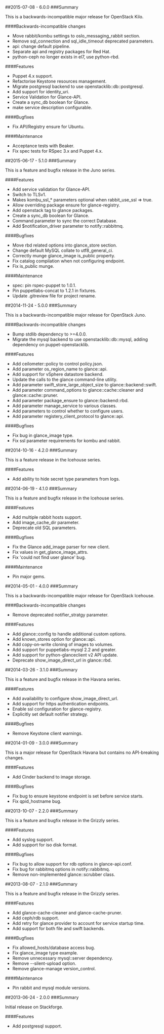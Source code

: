 ##2015-07-08 - 6.0.0
###Summary

This is a backwards-incompatible major release for OpenStack Kilo.

####Backwards-incompatible changes
- Move rabbit/kombu settings to oslo_messaging_rabbit section.
- Remove sql_connection and sql_idle_timeout deprecated parameters.
- api: change default pipeline.
- Separate api and registry packages for Red Hat.
- python-ceph no longer exists in el7, use python-rbd.

####Features
- Puppet 4.x support.
- Refactorise Keystone resources management.
- Migrate postgresql backend to use openstacklib::db::postgresql.
- Add support for identity_uri.
- Service Validation for Glance-API.
- Create a sync_db boolean for Glance.
- make service description configurable.

####Bugfixes
- Fix API/Registry ensure for Ubuntu.

####Maintenance
- Acceptance tests with Beaker.
- Fix spec tests for RSpec 3.x and Puppet 4.x.

##2015-06-17 - 5.1.0
###Summary

This is a feature and bugfix release in the Juno series.

####Features
- Add service validation for Glance-API.
- Switch to TLSv1.
- Makes kombu_ssl_* parameters optional when rabbit_use_ssl => true.
- Allow overriding package ensure for glance-registry.
- Add openstack tag to glance packages.
- Create a sync_db boolean for Glance.
- Command parameter to sync the correct Database.
- Add $notification_driver parameter to notify::rabbitmq.

####Bugfixes
- Move rbd related options into glance_store section.
- Change default MySQL collate to utf8_general_ci.
- Correctly munge glance_image is_public property.
- Fix catalog compilation when not configuring endpoint.
- Fix is_public munge.

####Maintenance
- spec: pin rspec-puppet to 1.0.1.
- Pin puppetlabs-concat to 1.2.1 in fixtures.
- Update .gitreview file for project rename.

##2014-11-24 - 5.0.0
###Summary

This is a backwards-incompatible major release for OpenStack Juno.

####Backwards-incompatible changes
- Bump stdlib dependency to >=4.0.0.
- Migrate the mysql backend to use openstacklib::db::mysql, adding dependency
  on puppet-openstacklib.

####Features
- Add ceilometer::policy to control policy.json.
- Add parameter os_region_name to glance::api.
- Add support for vSphere datastore backend.
- Update the calls to the glance command-line utility.
- Add parameter swift_store_large_object_size to glance::backend::swift.
- Add parameter command_options to glance::cache::cleaner and glance::cache::pruner.
- Add parameter package_ensure to glance::backend::rbd.
- Add parameter manage_service to various classes.
- Add parameters to control whether to configure users.
- Add parameter registery_client_protocol to glance::api.

####Bugfixes
- Fix bug in glance_image type.
- Fix ssl parameter requirements for kombu and rabbit.

##2014-10-16 - 4.2.0
###Summary

This is a feature release in the Icehouse series.

####Features

- Add ability to hide secret type parameters from logs.

##2014-06-19 - 4.1.0
###Summary

This is a feature and bugfix release in the Icehouse series.

####Features
- Add multiple rabbit hosts support.
- Add image_cache_dir parameter.
- Deprecate old SQL parameters.

####Bugfixes
- Fix the Glance add_image parser for new client.
- Fix values in get_glance_image_attrs.
- Fix 'could not find user glance' bug.

####Maintenance
- Pin major gems.

##2014-05-01 - 4.0.0
###Summary

This is a backwards-incompatible major release for OpenStack Icehouse.

####Backwards-incompatible changes
- Remove deprecated notifier_stratgy parameter.

####Features
- Add glance::config to handle additional custom options.
- Add known_stores option for glance::api.
- Add copy-on-write cloning of images to volumes.
- Add support for puppetlabs-mysql 2.2 and greater.
- Add support for python-glanceclient v2 API update.
- Deprecate show_image_direct_url in glance::rbd.

##2014-03-26 - 3.1.0
###Summary

This is a feature and bugfix release in the Havana series.

####Features
- Add availability to configure show_image_direct_url.
- Add support for https authentication endpoints.
- Enable ssl configuration for glance-registry.
- Explicitly set default notifier strategy.

####Bugfixes
- Remove Keystone client warnings.

##2014-01-09 - 3.0.0
###Summary

This is a major release for OpenStack Havana but contains no API-breaking
changes.

####Features
- Add Cinder backend to image storage.

####Bugfixes
- Fix bug to ensure keystone endpoint is set before service starts.
- Fix qpid_hostname bug.

##2013-10-07 - 2.2.0
###Summary

This is a feature and bugfix release in the Grizzly series.

####Features
- Add syslog support.
- Add support for iso disk format.

####Bugfixes
- Fix bug to allow support for rdb options in glance-api.conf.
- Fix bug for rabbitmq options in notify::rabbitmq.
- Remove non-implemented glance::scrubber class.

##2013-08-07 - 2.1.0
###Summary

This is a feature and bugfix release in the Grizzly series.

####Features

- Add glance-cache-cleaner and glance-cache-pruner.
- Add ceph/rdb support.
- Add retry for glance provider to account for service startup time.
- Add support for both file and swift backends.

####Bugfixes
- Fix allowed_hosts/database access bug.
- Fix glance_image type example.
- Remove unnecessary mysql::server dependency.
- Remove --silent-upload option.
- Remove glance-manage version_control.

####Maintenance
- Pin rabbit and mysql module versions.

##2013-06-24 - 2.0.0
###Summary

Initial release on Stackforge.

####Features
- Add postgresql support.
